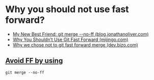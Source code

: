 # Why you should not use fast forward?

* [My New Best Friend: git merge --no-ff (blog.jonathanoliver.com)](https://blog.jonathanoliver.com/my-new-best-friend-git-merge-no-ff/)
* [Why You Shouldn’t Use Git Fast Forward (mijingo.com)](https://mijingo.com/blog/why-you-shouldnt-use-git-fast-forward)
* [Why we chose not to git fast forward merge (dev.bizo.com)](http://dev.bizo.com/2014/02/why-we-chose-not-to-git-fast-forward-merge.html)

## [Avoid FF by using](https://stackoverflow.com/questions/9069061/what-is-the-difference-between-git-merge-and-git-merge-no-ff)

```shell
git merge --no-ff
```